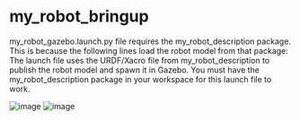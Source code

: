 # my_robot_bringup
 my_robot_gazebo.launch.py file requires the my_robot_description package. This is because the following lines load the robot model from that package:  The launch file uses the URDF/Xacro file from my_robot_description to publish the robot model and spawn it in Gazebo. You must have the my_robot_description package in your workspace for this launch file to work.

 ![image](https://github.com/user-attachments/assets/1646947d-643d-4157-bad1-2490ba12b109)
![image](https://github.com/user-attachments/assets/62717f21-8846-411f-b60f-ae4e83d6e753)

